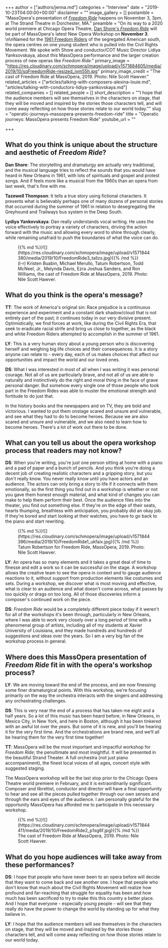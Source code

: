 +++
author = ["authors/jenna.md"]
categories = "Interview"
date = "2019-10-23T04:00:00+00:00"
disclaimer = ""
image_gallery = []
postamble = "MassOpera's presentation of [_Freedom Ride_](http://massopera.org/freedom-ride/) happens on November 3, 3pm, at The Strand Theatre in Dorchester, MA."
preamble = "On its way to a 2020 world premiere at Chicago Opera Theatre, [Dan Shore's _Freedom Ride_](http://massopera.org/freedom-ride/) will be part of MassOpera's latest New Opera Workshop on **November 3**. \n\nNamed for the [1961 Freedom Riders](https://en.wikipedia.org/wiki/Freedom_Riders) of the segregated American south, the opera centres on one young student who is pulled into the Civil Rights Movement. We spoke with Shore and conductor/COT Music Director Lidiya Yanksovskaya, about this MassOpera performance and the larger creation process of new operas like _Freedom Ride_."
primary_image = "https://res.cloudinary.com/schmopera/image/upload/v1571884605/media/2019/10/sqFreedomRide-resized_iym55h.jpg"
primary_image_credit = "The cast of Freedom Ride at MassOpera, 2019. Photo: Nile Scott Hawver."
related_articles = ["articles/talking-with-composers-alexina-louie.md", "articles/talking-with-conductors-lidiya-yankovskaya.md"]
related_companies = []
related_people = []
short_description = "\"I hope that the audience members will see themselves in the characters on stage, that they will be moved and inspired by the stories those characters tell, and will come away reflecting on how those stories relate to our world today.\""
slug = "operatic-journeys-massopera-presents-freedom-ride"
title = "Operatic journeys: MassOpera presents Freedom Ride"
youtube_url = ""

+++
## What do you think is unique about the structure and aesthetic of _Freedom Ride_?

**Dan Shore**: The storytelling and dramaturgy are actually very traditional, and the musical language tries to reflect the sounds that you would have heard in New Orleans in 1961, with lots of spirituals and gospel and protest songs. And if feels more like a musical from the 1960s than an opera from last week, that's fine with me.

**Tazewell Thompson**: It tells a true story using fictional characters. It presents what is believably perhaps one of many dozens of personal stories that occurred during the summer of 1961 in relation to desegregating the Greyhound and Trailways bus system in the Deep South.

**Lydiya Yankovskaya**: Dan really understands vocal writing. He uses the voice effectively to portray a variety of characters, driving the action forward with the music and allowing every word to shine through clearly, while remaining unafraid to push the boundaries of what the voice can do.

<figure data-type="image">{{% md %}}![](https://res.cloudinary.com/schmopera/image/upload/v1571844380/media/2019/10/FreedomRide3_tallzs.jpg){{% /md %}}

<figcaption>(l-r) Kristen Buabin, Michael Merullo, Tatum Robertson, Todd McNeel, Jr., Melynda Davis, Ezra Joshua Sanders, and Ron Williams, the cast of Freedom Ride at MassOpera, 2019. Photo: Nile Scott Hawver.</figcaption>

</figure>

## What do you think is the opera's message?

**TT**: The work of America's original sin: Race prejudice is a continuous experience and experiment and a constant dark shadow/cloud that is not entirely part of the past; it continues today in our very divisive present. Optimistically, we find forces at work, like during the Civil Rights Era, that seek to eradicate racial strife and bring us close to together, as the black and white Freedom Riders attempted to accomplish in the summer of 1961.

**LY**: This is a very human story about a young person who is discovering herself and weighing big life choices and their consequences. It is a story anyone can relate to - every day, each of us makes choices that affect our opportunities and impact the world and our loved ones.

**DS**: What I was interested in most of all when I was writing it was personal courage. Not all of us are particularly brave, and not all of us are able to naturally and instinctively do the right and moral thing in the face of grave personal danger. But somehow every single one of those people who took part in the Freedom Rides was able to muster the emotional strength and fortitude to do just that.

In the history books and the newspapers and on TV, they are bold and victorious. I wanted to put them onstage scared and unsure and vulnerable, and see what they had to do to become heroes. Because we are also scared and unsure and vulnerable, and we also need to learn how to become heroes. There's a lot of work out there to be done.

## What can you tell us about the opera workshop process that readers may not know?

**DS**: When you're writing, you're just one person sitting at home with a piano and a pad of paper and a bunch of pencils. And you think you're doing a decent job of creating realistic characters and a gripping story, but you don't really know. You never really know until you have actors and an audience. The actors can only bring a story to life if it connects with them emotionally, so the first thing you find out in a workshop is whether or not you gave them honest enough material, and what kind of changes you can make to help them perform their best. Once the audience files into the theater, you find out something else. If they're on the edge of their seats, hearts thumping, breathless with anticipation, you probably did an okay job. If they're bored and start looking at their watches, you have to go back to the piano and start rewriting.

<figure data-type="image">{{% md %}}![](https://res.cloudinary.com/schmopera/image/upload/v1571844396/media/2019/10/FreedomRide1_ukfaix.jpg){{% /md %}}

<figcaption>Tatum Robertson for Freedom Ride, MassOpera, 2019. Photo: Nile Scott Hawver.</figcaption>

</figure>

**LY**: An opera has so many elements and it takes a great deal of time to finesse and edit a work so it can be successful on the stage. A workshop allows the creative team to see the opera in context and to gauge audience reactions to it, without support from production elements like costumes and sets. During a workshop, we discover what is most moving and effective, what is clear to an audience and what doesn't come across, what passes by too quickly or drags on too long. All of those discoveries inform a composer's continued work on the piece.

**DS**: _Freedom Ride_ would be a completely different piece today if it weren't for all of the workshops it's been through, particularly in New Orleans, where I was able to work very closely over a long period of time with a phenomenal group of artists, including all of my students at Xavier University of Louisiana, and they made hundreds and hundreds of suggestions and ideas over the years. So I am a very big fan of the workshop process in general.

## Where does this MassOpera presentation of _Freedom Ride_ fit in with the opera's workshop process?

**LY**: We are moving toward the end of the process, and are now finessing some finer dramaturgical points. With this workshop, we're focusing primarily on the way the orchestra interacts with the singers and addressing any orchestrating challenges.

**DS**: This is very near the end of a process that has taken me eight and a half years. So a lot of this music has been heard before, in New Orleans, in Mexico City, in New York, and here in Boston, although it has been tinkered with an awful lot over the years. But some of it is new, and you'll be hearing it for the very first time. And the orchestrations are brand new, and we’ll all be hearing them for the very first time together!

**TT**: MassOpera will be the most important and impactful workshop for _Freedom Ride_; the penultimate and most insightful. It will be presented in the beautiful Strand Theater. A full orchestra (not just piano accompaniment), the finest local voices of all ages, concert style with suggested staging. 

The MassOpera workshop will be the last stop prior to the Chicago Opera Theatre world premiere in February, and it is extraordinarily significant. Composer and librettist, conductor and director will have a final opportunity to hear and see all the pieces pulled together through our own senses and through the ears and eyes of the audience. I am personally grateful for the opportunity MassOpera has afforded me to participate in this necessary workshop.

<figure data-type="image">{{% md %}}![](https://res.cloudinary.com/schmopera/image/upload/v1571844411/media/2019/10/FreedomRide2_p1sg6f.jpg){{% /md %}}

<figcaption>The cast of Freedom Ride at MassOpera, 2019. Photo: Nile Scott Hawver.</figcaption>

</figure>

## What do you hope audiences will take away from these performances?

**DS**: I hope that people who have never been to an opera before will decide that they want to come back and see another one. I hope that people who don't know that much about the Civil Rights Movement will realize how profound and far-reaching that struggle for equality has been and how much has been sacrificed to try to make this this country a better place. And I hope that everyone - especially young people - will see that they really do have the power to change the world by standing up for what they believe in.

**LY**: I hope that the audience members will see themselves in the characters on stage, that they will be moved and inspired by the stories those characters tell, and will come away reflecting on how those stories relate to our world today.